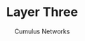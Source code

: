 ---
title: Layer Three
author: Cumulus Networks
weight: 23
aliases:
 - /display/CL321/Layer+Three
 - /pages/viewpage.action?pageId=5127021
pageID: 5127021
---